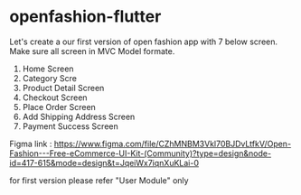# openfashion-flutter

Let's create a our first version of open fashion app with 7 below screen. Make sure all screen in 
MVC Model formate.

1) Home Screen
2) Category Scre
3) Product Detail Screen 
4) Checkout Screen 
5) Place Order Screen 
6) Add Shipping Address Screen 
7) Payment Success Screen 

Figma link : https://www.figma.com/file/CZhMNBM3Vkl70BJDvLtfkV/Open-Fashion---Free-eCommerce-UI-Kit-(Community)?type=design&node-id=417-615&mode=design&t=JqeiWx7iqnXuKLai-0

for first version please refer "User Module" only

